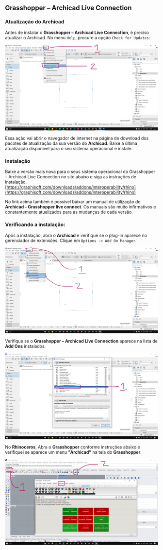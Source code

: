 ## Grasshopper – Archicad Live Connection

### Atualização do Archicad

Antes de instalar o **Grasshopper – Archicad Live Connection**, é preciso atualizar o Archicad. No menu ```Help```, procure a opção ```Check for Updates```:

![Archicad Update check](./Archicad_update_check.jpg)

Essa ação vai abrir o navegador de internet na página de download dos pacotes de atualização da sua versão do **Archicad**. Baixe a última atualização disponível para o seu sistema operacional e instale.

### Instalação

Baixe a versão mais nova para o seus sistema operacional do Grasshopper – Archicad Live Connection no site abaixo e siga as instruções de instalação.
[https://graphisoft.com/downloads/addons/interoperability/rhino](https://graphisoft.com/downloads/addons/interoperability/rhino)

No link acima também é possível baixar um manual de utilização do **Archicad - Grasshopper live connect**. Os manuais são muito infirmativos e constantemente atualizados para as mudanças de cada versão.

### Verificando a instalação:

Após a instalação, abra o **Archicad** e verifique se o plug-in aparece no gerenciador de extensões. Clique em ```Options -> Add On Manager```.

![Archicad_addon_manager](./Archicad_addon_manager.jpg)

Verifique se o **Grasshopper – Archicad Live Connection** aparece na lista de **Add Ons** instalados.

![archicad_addon_manager_grass_connect](./archicad_addon_manager_grass_connect.jpg)

No **Rhinoceros**, Abra o **Grasshopper** conforme instruções abaixo e verifiquei se aparece um menu **"Archicad"** na tela do **Grasshopper**.

![grasshopper_archicad_menu](./grasshopper_archicad_menu.jpg)